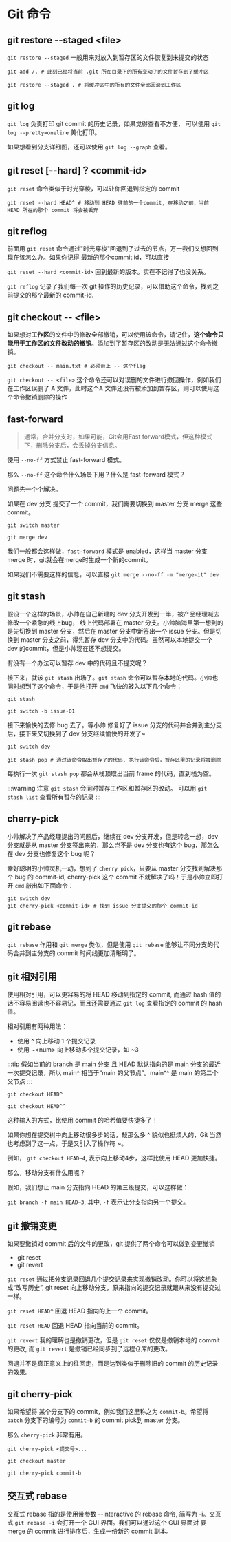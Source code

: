 # Git 命令


## git restore --staged \<file\>

`git restore --staged` 一般用来对放入到暂存区的文件恢复到未提交的状态

```shell
git add /. # 此刻已经将当前 .git 所在目录下的所有变动了的文件暂存到了缓冲区

git restore --staged . # 将缓冲区中的所有的文件全部回滚到工作区
```

## git log

`git log` 负责打印 git commit 的历史记录，如果觉得查看不方便， 可以使用 `git log --pretty=oneline` 美化打印。

如果想看到分支详细图，还可以使用 `git log --graph` 查看。


## git reset \[--hard\]？\<commit-id\>

`git reset` 命令类似于时光穿梭，可以让你回退到指定的 commit

```shell
git reset --hard HEAD^ # 移动到 HEAD 往前的一个commit, 在移动之前，当前 HEAD 所在的那个 commit 将会被丢弃
```

## git reflog

前面用 `git reset` 命令通过"时光穿梭"回退到了过去的节点，万一我们又想回到现在该怎么办。如果你记得 最新的那个commit id，可以直接

`git reset --hard <commit-id>` 回到最新的版本。实在不记得了也没关系。

`git reflog` 记录了我们每一次 git 操作的历史记录，可以借助这个命令，找到之前提交的那个最新的 commit-id.

## git checkout -- \<file\>

如果想对**工作区**的文件中的修改全部撤销，可以使用该命令，请记住，**这个命令只能用于工作区的文件改动的撤销**。添加到了暂存区的改动是无法通过这个命令撤销。

```shell
git checkout -- main.txt # 必须带上 -- 这个flag
```

`git checkout -- <file>` 这个命令还可以对误删的文件进行撤回操作，例如我们在工作区误删了 A 文件，此时这个A 文件还没有被添加到暂存区，则可以使用这个命令撤销删除的操作

## fast-forward

> 通常，合并分支时，如果可能，Git会用Fast forward模式，但这种模式下，删除分支后，会丢掉分支信息。

使用 `--no-ff` 方式禁止 fast-forward 模式。 

那么 `--no-ff` 这个命令什么场景下用？什么是 fast-forward 模式？

问题先一个个解决。

如果在 dev 分支 提交了一个 commit，我们需要切换到 master 分支 merge 这些commit。

```git
git switch master

git merge dev
```

我们一般都会这样做，`fast-forward` 模式是 enabled，这样当 master 分支 merge 时，git就会在merge时生成一个新的commit。

如果我们不需要这样的信息，可以直接 `git merge --no-ff -m "merge-it" dev`

## git stash

假设一个这样的场景，小帅在自己新建的 dev 分支开发到一半，被产品经理喊去修改一个紧急的线上bug， 线上代码部署在 master 分支。小帅脑海里第一想到的是先切换到 master 分支，然后在 master 分支中新签出一个 issue 分支。但是切换到 master 分支之前，得先暂存 dev 分支中的代码。虽然可以本地提交一个 dev 的commit，但是小帅现在还不想提交。

有没有一个办法可以暂存 dev 中的代码且不提交呢？

接下来，就该 `git stash` 出场了。`git stash` 命令可以暂存本地的代码。小帅也同时想到了这个命令，于是他打开 `cmd` 飞快的敲入以下几个命令：

```git
git stash

git switch -b issue-01
```

接下来愉快的去修 bug 去了。等小帅 修复好了 issue 分支的代码并合并到主分支后，接下来又切换到了 dev 分支继续愉快的开发了~

```git
git switch dev

git stash pop # 通过该命令取出暂存了的代码, 执行该命令后，暂存区里的记录将被删除
```

每执行一次 `git stash pop` 都会从栈顶取出当前 frame 的代码，直到栈为空。 

:::warning 注意
`git stash` 会同时暂存工作区和暂存区的改动。
可以用 `git stash list` 查看所有暂存的记录
:::

## cherry-pick

小帅解决了产品经理提出的问题后，继续在 dev 分支开发，但是转念一想，dev 分支就是从 master 分支签出来的，那么岂不是 dev 分支也有这个 bug，那怎么在 dev 分支也修复这个 bug 呢？

幸好聪明的小帅灵机一动，想到了 `cherry pick`，只要从 master 分支找到解决那个 bug 的 commit-id, cherry-pick 这个 commit 不就解决了吗！于是小帅立即打开 `cmd` 敲出如下面命令：

```git
git switch dev
git cherry-pick <commit-id> # 找到 issue 分支提交的那个 commit-id
```
## git rebase

`git rebase` 作用和 `git merge` 类似，但是使用 `git rebase` 能够让不同分支的代码合并到主分支的 commit 时间线更加清晰明了。

## git 相对引用

使用相对引用，可以更容易的将 HEAD 移动到指定的 commit, 而通过 hash 值的话不容易阅读也不容易记，而且还需要通过 `git log` 查看指定的 commit 的 hash 值。

相对引用有两种用法：

- 使用 ^ 向上移动 1 个提交记录
- 使用 ~\<num\> 向上移动多个提交记录，如 ~3

:::tip
假如当前的 branch 是 main 分支 且 HEAD 默认指向的是 main 分支的最近一次提交记录，所以 main^ 相当于“main 的父节点”。main^^ 是 main 的第二个父节点
:::

`git checkout HEAD^`

`git checkout HEAD^^`

这种输入的方式，比使用 commit 的哈希值要快捷多了！

如果你想在提交树中向上移动很多步的话，敲那么多 ^ 貌似也挺烦人的，Git 当然也考虑到了这一点，于是又引入了操作符 ~。

例如， `git checkout HEAD~4`, 表示向上移动4步，这样比使用 HEAD 更加快捷。

那么，移动分支有什么用呢？

假如，我们想让 main 分支指向 HEAD 的第三级提交，可以这样做：

`git branch -f main HEAD~3`, 其中, `-f` 表示让分支指向另一个提交。

## git 撤销变更

如果要撤销对 commit 后的文件的更改，git 提供了两个命令可以做到变更撤销

- git reset
- git revert

`git reset` 通过把分支记录回退几个提交记录来实现撤销改动。你可以将这想象成“改写历史”, git reset 向上移动分支，原来指向的提交记录就跟从来没有提交过一样。

`git reset HEAD^` 回退 HEAD 指向的上一个 commit。

`git reset HEAD` 回退 HEAD 指向当前的 commit。

`git revert` 我的理解也是撤销更改，但是 `git reset` 仅仅是撤销本地的 commit 的更改, 而 `git revert` 是撤销已经同步到了远程仓库的更改。

回退并不是真正意义上的往回走，而是达到类似于删除旧的 commit 的历史记录的效果。

## git cherry-pick

如果希望将 某个分支下的 commit，例如我们这里称之为 `commit-b`。希望将 `patch` 分支下的编号为 `commit-b` 的 commit pick到 master 分支。

那么 `cherry-pick` 非常有用。

```shell
git cherry-pick <提交号>...
```

```git
git checkout master

git cherry-pick commit-b
```

## 交互式 rebase

交互式 rebase 指的是使用带参数 --interactive 的 rebase 命令, 简写为 -i。交互式 `git rebase -i` 会打开一个 GUI 界面。我们可以通过这个 GUI 界面对 要 merge 的 commit 进行排序后，生成一份新的 commit 副本。